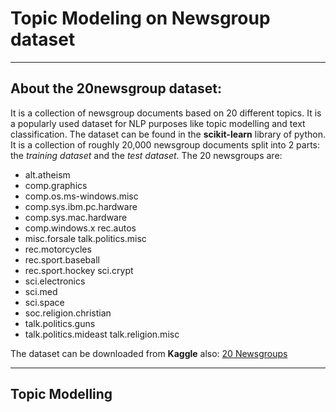 # Topic Modeling on Newsgroup dataset #
---
  ## About the 20newsgroup dataset: ##
It is a collection of newsgroup documents based on 20 different topics. It is a popularly used dataset for NLP purposes like topic modelling and text classification. The dataset can be found in the **scikit-learn** library of python. It is a collection of roughly 20,000 newsgroup documents split into 2 parts: the *training dataset* and the *test dataset*. 
  The 20 newsgroups are:
* alt.atheism
* comp.graphics
* comp.os.ms-windows.misc
* comp.sys.ibm.pc.hardware
* comp.sys.mac.hardware
* comp.windows.x rec.autos
* misc.forsale talk.politics.misc
* rec.motorcycles
* rec.sport.baseball
* rec.sport.hockey sci.crypt
* sci.electronics
* sci.med
* sci.space
* soc.religion.christian
* talk.politics.guns
* talk.politics.mideast talk.religion.misc

The dataset can be downloaded from **Kaggle** also: [20 Newsgroups](https://www.kaggle.com/crawford/20-newsgroups "20 Newsgroups")

---
  ## Topic Modelling ##
